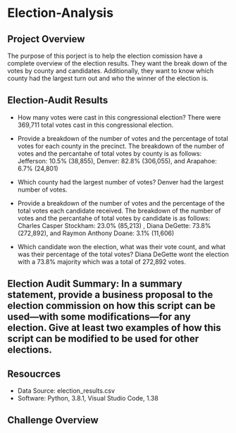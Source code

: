 # Election-Analysis

## Project Overview 
The purpose of this porject is to help the election comission have a complete overview of the election results. They want the break down of the votes by county and candidates. Additionally, they want to know which county had the largest turn out and who the winner of the election is. 

## Election-Audit Results
- How many votes were cast in this congressional election?
There were 369,711 total votes cast in this congressional election. 

- Provide a breakdown of the number of votes and the percentage of total votes for each county in the precinct.
The breakdown of the number of votes and the percantahe of total votes by county is as follows: Jefferson: 10.5% (38,855), Denver: 82.8% (306,055), and Arapahoe: 6.7% (24,801)

- Which county had the largest number of votes?
Denver had the largest number of votes. 

- Provide a breakdown of the number of votes and the percentage of the total votes each candidate received.
The breakdown of the number of votes and the percantahe of total votes by candidate is as follows: Charles Casper Stockham: 23.0% (85,213) , Diana DeGette: 73.8% (272,892), and Raymon Anthony Doane: 3.1% (11,606) 

- Which candidate won the election, what was their vote count, and what was their percentage of the total votes?
Diana DeGette wont the election with a 73.8%  majority which was a total of 272,892 votes.

## Election Audit Summary: In a summary statement, provide a business proposal to the election commission on how this script can be used—with some modifications—for any election. Give at least two examples of how this script can be modified to be used for other elections.

## Resoucrces
- Data Source: election_results.csv
- Software: Python, 3.8.1, Visual Studio Code, 1.38

## Challenge Overview
